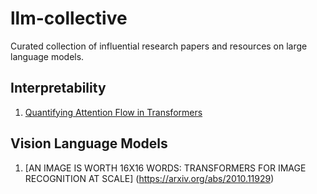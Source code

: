 # llm-collective
Curated collection of influential research papers and resources on large language models.

## Interpretability
1. [Quantifying Attention Flow in Transformers](https://arxiv.org/abs/2005.00928)

## Vision Language Models
1. [AN IMAGE IS WORTH 16X16 WORDS: TRANSFORMERS FOR IMAGE RECOGNITION AT SCALE] (https://arxiv.org/abs/2010.11929)

